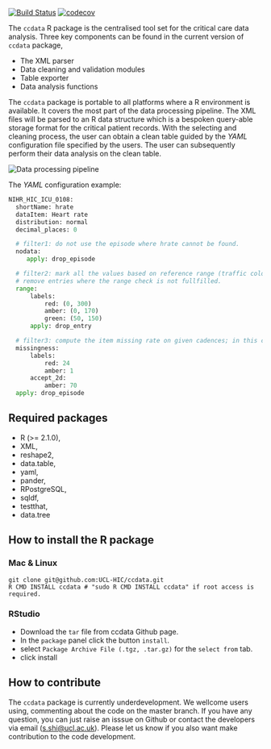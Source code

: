 [![Build Status](https://travis-ci.com/UCL-HIC/ccdata.svg?token=tpqYy2kGKwjiyqQSznFy&branch=master)](https://travis-ci.com/UCL-HIC/ccdata)
[![codecov](https://codecov.io/gh/UCL-HIC/ccdata/branch/master/graph/badge.svg?token=DYDE2yg17Z)](https://codecov.io/gh/UCL-HIC/ccdata)

The `ccdata` R package is the centralised tool set for the critical care data
analysis. Three key components can be found in the current version of `ccdata`
package,  
* The XML parser
* Data cleaning and validation modules
* Table exporter
* Data analysis functions 

The `ccdata` package is portable to all platforms where a R environment is available.
It covers the most part of the data processing pipeline. The XML files will be
parsed to an R data structure which is a bespoken query-able storage format for
the critical patient records. With the selecting and cleaning process, the user
can obtain a clean table guided by the _YAML_ configuration file specified by the
users. The user can subsequently perform their data analysis on the clean
table. 

![Data processing pipeline](https://github.com/sinanshi/hic_report_16/blob/master/pipeline.png)

The _YAML_ configuration example:  
```python
NIHR_HIC_ICU_0108:
  shortName: hrate
  dataItem: Heart rate
  distribution: normal
  decimal_places: 0

  # filter1: do not use the episode where hrate cannot be found.
  nodata:
     apply: drop_episode

  # filter2: mark all the values based on reference range (traffic colour)
  # remove entries where the range check is not fullfilled.  
  range: 
      labels:
          red: (0, 300)
          amber: (0, 170) 
          green: (50, 150)
      apply: drop_entry

  # filter3: compute the item missing rate on given cadences; in this case, we compute the daily (red) and hourly (amber) missing rate, and only accpet episodes of which hourly missing rate (amber) is lower than 30%. 
  missingness: 
      labels:
          red: 24
          amber: 1
      accept_2d:
          amber: 70 
  apply: drop_episode 
```

## Required packages
* R (>= 2.1.0),
* XML,
* reshape2,
* data.table,
* yaml,
* pander,
* RPostgreSQL,
* sqldf,
* testthat,
* data.tree

## How to install the R package
### Mac & Linux
```
git clone git@github.com:UCL-HIC/ccdata.git
R CMD INSTALL ccdata # "sudo R CMD INSTALL ccdata" if root access is required.
```
### RStudio
* Download the `tar` file from ccdata Github page.
* In the `package` panel click the button `install`.
* select `Package Archive File (.tgz, .tar.gz)` for the `select from` tab.
* click install

## How to contribute
The `ccdata` package is currently underdevelopment. We wellcome users using,
commenting about the code on the master branch. If you have any question, you
can just raise an isssue on Github or contact the developers via email
(s.shi@ucl.ac.uk). Please let us know if you also want make contribution to the
code development. 
